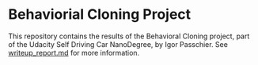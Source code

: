 # Behaviorial Cloning Project
This repository contains the results of the Behavioral Cloning project, part of the Udacity Self Driving Car NanoDegree, by Igor Passchier.
See [writeup_report.md](writeup_report.md) for more information.

